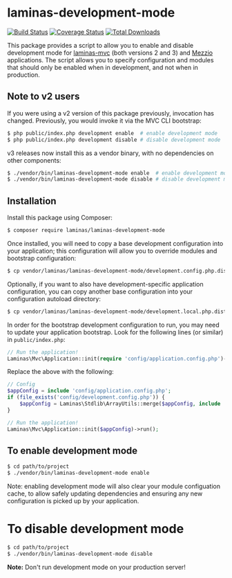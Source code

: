 # laminas-development-mode

[![Build Status](https://travis-ci.com/laminas/laminas-development-mode.svg?branch=master)](https://travis-ci.com/laminas/laminas-development-mode)
[![Coverage Status](https://coveralls.io/repos/github/laminas/laminas-development-mode/badge.svg?branch=master)](https://coveralls.io/github/laminas/laminas-development-mode?branch=master)
[![Total Downloads](https://poser.pugx.org/laminas/laminas-development-mode/downloads)](https://packagist.org/packages/laminas/laminas-development-mode)

This package provides a script to allow you to enable and disable development
mode for [laminas-mvc](https://docs.laminas.dev/laminas-mvc) (both versions 2
and 3) and [Mezzio](https://docs.mezzio.dev/mezzio)
applications. The script allows you to specify configuration and modules that
should only be enabled when in development, and not when in production.

## Note to v2 users

If you were using a v2 version of this package previously, invocation has
changed. Previously, you would invoke it via the MVC CLI bootstrap:

```bash
$ php public/index.php development enable  # enable development mode
$ php public/index.php development disable # disable development mode
```

v3 releases now install this as a vendor binary, with no dependencies on other
components:

```bash
$ ./vendor/bin/laminas-development-mode enable  # enable development mode
$ ./vendor/bin/laminas-development-mode disable # disable development mode
```

## Installation

Install this package using Composer:

```bash
$ composer require laminas/laminas-development-mode
```

Once installed, you will need to copy a base development configuration into your
application; this configuration will allow you to override modules and bootstrap
configuration:

```bash
$ cp vendor/laminas/laminas-development-mode/development.config.php.dist config/
```

Optionally, if you want to also have development-specific application
configuration, you can copy another base configuration into your configuration
autoload directory:

```bash
$ cp vendor/laminas/laminas-development-mode/development.local.php.dist config/autoload/
```

In order for the bootstrap development configuration to run, you may need to
update your application bootstrap. Look for the following lines (or similar) in
`public/index.php`:

```php
// Run the application!
Laminas\Mvc\Application::init(require 'config/application.config.php')->run();
```

Replace the above with the following:

```php
// Config
$appConfig = include 'config/application.config.php';
if (file_exists('config/development.config.php')) {
    $appConfig = Laminas\Stdlib\ArrayUtils::merge($appConfig, include 'config/development.config.php');
}

// Run the application!
Laminas\Mvc\Application::init($appConfig)->run();
```

## To enable development mode

```bash
$ cd path/to/project
$ ./vendor/bin/laminas-development-mode enable
```

Note: enabling development mode will also clear your module configuation cache,
to allow safely updating dependencies and ensuring any new configuration is
picked up by your application.

# To disable development mode

```bash
$ cd path/to/project
$ ./vendor/bin/laminas-development-mode disable
```

**Note:** Don't run development mode on your production server!
